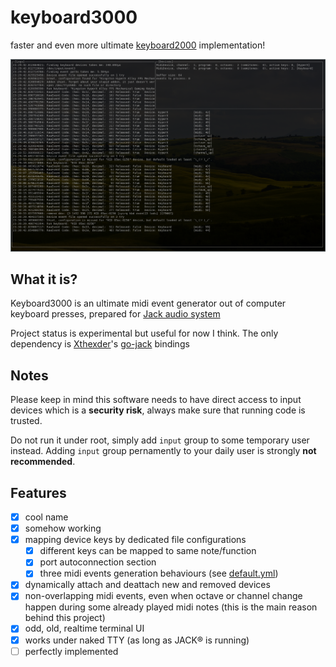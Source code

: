 # keyboard3000
faster and even more ultimate [keyboard2000](https://github.com/gethiox/keyboard2000) implementation!

![preview](doc/preview.png)

## What it is?

Keyboard3000 is an ultimate midi event generator out of computer
keyboard presses, prepared for [Jack audio system](http://jackaudio.org/)

Project status is experimental but useful for now I think.
The only dependency is [Xthexder](https://github.com/xthexder)'s [go-jack](https://github.com/xthexder/go-jack) bindings

## Notes

Please keep in mind this software needs to have direct access to input devices
which is a **security risk**, always make sure that running code is trusted.

Do not run it under root, simply add `input` group to some temporary user instead.
Adding `input` group pernamently to your daily user is strongly **not recommended**.

## Features

- [x] cool name
- [x] somehow working
- [x] mapping device keys by dedicated file configurations
  - [x] different keys can be mapped to same note/function
  - [x] port autoconnection section
  - [x] three midi events generation behaviours (see [default.yml](maps/default.yml))
- [x] dynamically attach and deattach new and removed devices
- [x] non-overlapping midi events, even when octave or channel change
      happen during some already played midi notes (this is the main reason behind this project)
- [x] odd, old, realtime terminal UI
- [x] works under naked TTY (as long as JACK® is running)
- [ ] perfectly implemented
